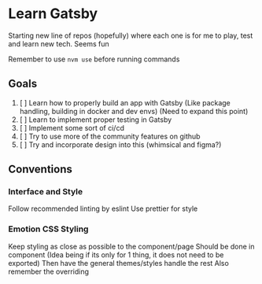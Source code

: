 # Learn Gatsby

Starting new line of repos (hopefully) where each one is for me to play, test and learn new tech.
Seems fun

Remember to use `nvm use` before running commands

## Goals

1. [ ] Learn how to properly build an app with Gatsby (Like package handling, building in docker and dev envs) (Need to expand this point)
2. [ ] Learn to implement proper testing in Gatsby
3. [ ] Implement some sort of ci/cd
4. [ ] Try to use more of the community features on github
5. [ ] Try and incorporate design into this (whimsical and figma?)

## Conventions

### Interface and Style

Follow recommended linting by eslint
Use prettier for style

### Emotion CSS Styling

Keep styling as close as possible to the component/page
Should be done in component (Idea being if its only for 1 thing, it does not need to be exported)
Then have the general themes/styles handle the rest
Also remember the overriding

